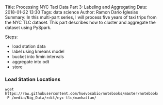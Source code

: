 Title: Processing NYC Taxi Data Part 3: Labeling and Aggregating
Date: 2018-01-22 13:30
Tags: data science
Author: Ramon Dario Iglesias
Summary: In this multi-part series, I will process five years of taxi trips from the NYC TLC dataset. This part describes how to cluster and aggregate the dataset using PySpark.


Steps:
- load station data
- label using kmeans model
- bucket into 5min intervals
- aggregate into odt 
- store

### Load Station Locations

```
wget https://raw.githubusercontent.com/huevosabio/notebooks/master/notebooks/assets/manhattan_demands_50.json -P /media/Big_Data/rdit/nyc-tlc/manhattan/
```

  